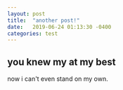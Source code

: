 ```yaml
---
layout: post
title:  "another post!"
date:   2019-06-24 01:13:30 -0400
categories: test
---
```

## you knew my at my best
now i can't even stand on my own.
